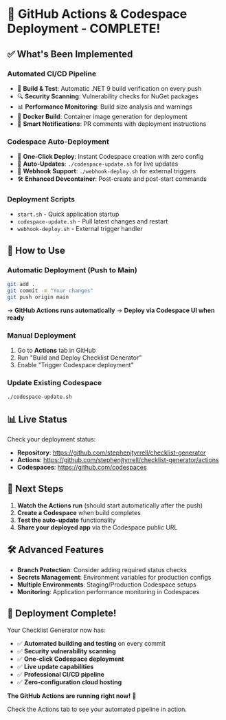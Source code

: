 # 🎉 GitHub Actions & Codespace Deployment - COMPLETE!

## ✅ What's Been Implemented

### **Automated CI/CD Pipeline**
- 🔨 **Build & Test**: Automatic .NET 9 build verification on every push
- 🔍 **Security Scanning**: Vulnerability checks for NuGet packages  
- 📊 **Performance Monitoring**: Build size analysis and warnings
- 🐳 **Docker Build**: Container image generation for deployment
- 📢 **Smart Notifications**: PR comments with deployment instructions

### **Codespace Auto-Deployment**
- 🚀 **One-Click Deploy**: Instant Codespace creation with zero config
- 🔄 **Auto-Updates**: `./codespace-update.sh` for live updates
- 📡 **Webhook Support**: `./webhook-deploy.sh` for external triggers
- 🛠️ **Enhanced Devcontainer**: Post-create and post-start commands

### **Deployment Scripts**
- `start.sh` - Quick application startup
- `codespace-update.sh` - Pull latest changes and restart
- `webhook-deploy.sh` - External trigger handler

## 🚀 How to Use

### **Automatic Deployment (Push to Main)**
```bash
git add .
git commit -m "Your changes"
git push origin main
```
→ **GitHub Actions runs automatically**
→ **Deploy via Codespace UI when ready**

### **Manual Deployment**
1. Go to **Actions** tab in GitHub
2. Run "Build and Deploy Checklist Generator"
3. Enable "Trigger Codespace deployment"

### **Update Existing Codespace**
```bash
./codespace-update.sh
```

## 📊 Live Status

Check your deployment status:
- **Repository**: https://github.com/stephenjtyrrell/checklist-generator
- **Actions**: https://github.com/stephenjtyrrell/checklist-generator/actions
- **Codespaces**: https://github.com/codespaces

## 🎯 Next Steps

1. **Watch the Actions run** (should start automatically after the push)
2. **Create a Codespace** when build completes
3. **Test the auto-update** functionality
4. **Share your deployed app** via the Codespace public URL

## 🛠️ Advanced Features

- **Branch Protection**: Consider adding required status checks
- **Secrets Management**: Environment variables for production configs
- **Multiple Environments**: Staging/Production Codespace setups
- **Monitoring**: Application performance monitoring in Codespaces

## 🎉 Deployment Complete!

Your Checklist Generator now has:
- ✅ **Automated building and testing** on every commit
- ✅ **Security vulnerability scanning** 
- ✅ **One-click Codespace deployment**
- ✅ **Live update capabilities**
- ✅ **Professional CI/CD pipeline**
- ✅ **Zero-configuration cloud hosting**

**The GitHub Actions are running right now!** 🚀

Check the Actions tab to see your automated pipeline in action.
